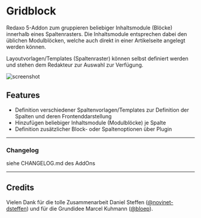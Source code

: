 ﻿Gridblock
=========

Redaxo 5-Addon zum gruppieren beliebiger Inhaltsmodule (Blöcke) innerhalb eines Spaltenrasters.
Die Inhaltsmodule entsprechen dabei den üblichen Modulblöcken, welche auch direkt in einer Artikelseite angelegt werden können.

Layoutvorlagen/Templates (Spaltenraster) können selbst definiert werden und stehen dem Redakteur zur Auswahl zur Verfügung.


![screenshot](https://user-images.githubusercontent.com/4291047/140056725-8fd334ac-58e5-4f8f-9313-c85bbb45606b.png)

Features
--------
- Definition verschiedener Spaltenvorlagen/Templates zur Definition der Spalten und deren Frontenddarstellung
- Hinzufügen beliebiger Inhaltsmodule (Modulblöcke) je Spalte
- Definition zusätzlicher Block- oder Spaltenoptionen über Plugin

-----

### Changelog
siehe CHANGELOG.md des AddOns

-----

Credits
-------
Vielen Dank für die tolle Zusammenarbeit Daniel Steffen ([@novinet-dsteffen](https://github.com/novinet-dsteffen)) und für die Grundidee Marcel Kuhmann ([@bloep](https://github.com/bloep)).
